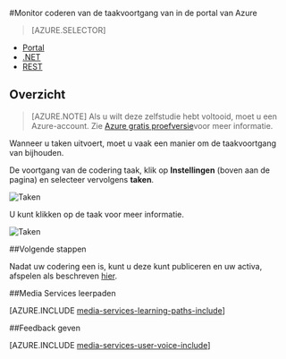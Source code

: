 <properties 
    pageTitle="Monitor coderen van de taakvoortgang van in de portal van Azure" 
    description="Deze zelfstudie leert u de stappen van de voortgang van uw project met behulp van de Azure portal cmdlets voor controle." 
    services="media-services" 
    documentationCenter="" 
    authors="juliako" 
    manager="erikre" 
    editor=""/>

<tags 
    ms.service="media-services" 
    ms.workload="media" 
    ms.tgt_pltfrm="na" 
    ms.devlang="na" 
    ms.topic="article" 
    ms.date="08/29/2016"  
    ms.author="juliako"/>

#<a name="monitor-encoding-job-progress-with-the-azure-portal"></a>Monitor coderen van de taakvoortgang van in de portal van Azure

> [AZURE.SELECTOR]
- [Portal](media-services-portal-check-job-progress.md)
- [.NET](media-services-check-job-progress.md)
- [REST](media-services-rest-check-job-progress.md)

## <a name="overview"></a>Overzicht

> [AZURE.NOTE] Als u wilt deze zelfstudie hebt voltooid, moet u een Azure-account. Zie [Azure gratis proefversie](https://azure.microsoft.com/pricing/free-trial/)voor meer informatie. 

Wanneer u taken uitvoert, moet u vaak een manier om de taakvoortgang van bijhouden. 

De voortgang van de codering taak, klik op **Instellingen** (boven aan de pagina) en selecteer vervolgens **taken**.

![Taken](./media/media-services-portal-vod-get-started/media-services-jobs.png)

U kunt klikken op de taak voor meer informatie.

![Taken](./media/media-services-portal-vod-get-started/media-services-job-progress2.png)

##<a name="next-steps"></a>Volgende stappen

Nadat uw codering een is, kunt u deze kunt publiceren en uw activa, afspelen als beschreven [hier](media-services-portal-publish.md).

##<a name="media-services-learning-paths"></a>Media Services leerpaden

[AZURE.INCLUDE [media-services-learning-paths-include](../../includes/media-services-learning-paths-include.md)]

##<a name="provide-feedback"></a>Feedback geven

[AZURE.INCLUDE [media-services-user-voice-include](../../includes/media-services-user-voice-include.md)]
